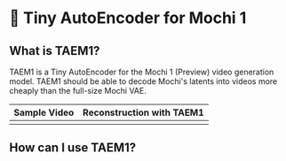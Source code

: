 # 🍡 Tiny AutoEncoder for Mochi 1

## What is TAEM1?

TAEM1 is a Tiny AutoEncoder for the Mochi 1 (Preview) video generation model. TAEM1 should be able to decode Mochi's latents into videos more cheaply than the full-size Mochi VAE.

| Sample Video | Reconstruction with TAEM1 |
| ------------ | ------------------------- |
|              |                           |

## How can I use TAEM1?

